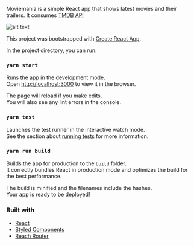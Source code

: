 Moviemania is a simple React app that shows latest movies and their trailers. It consumes [TMDB API](https://www.themoviedb.org/documentation/api) 

![alt text](https://res.cloudinary.com/dn6fnuhxr/image/upload/v1561225354/Screenshot_2019-06-22_at_6.15.13_PM-min.png)


This project was bootstrapped with [Create React App](https://github.com/facebook/create-react-app).

In the project directory, you can run:
### `yarn start`

Runs the app in the development mode.<br>
Open [http://localhost:3000](http://localhost:3000) to view it in the browser.

The page will reload if you make edits.<br>
You will also see any lint errors in the console.

### `yarn test`

Launches the test runner in the interactive watch mode.<br>
See the section about [running tests](https://facebook.github.io/create-react-app/docs/running-tests) for more information.

### `yarn run build`

Builds the app for production to the `build` folder.<br>
It correctly bundles React in production mode and optimizes the build for the best performance.

The build is minified and the filenames include the hashes.<br>
Your app is ready to be deployed!

### Built with
- [React](https://reactjs.org)
- [Styled Components](https://www.styled-components.com/)
- [Reach Router](https://reach.tech/router)
